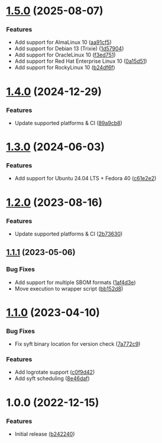 # [1.5.0](https://github.com/de-it-krachten/ansible-role-syft/compare/v1.4.0...v1.5.0) (2025-08-07)


### Features

* Add support for AlmaLinux 10 ([aa91cf5](https://github.com/de-it-krachten/ansible-role-syft/commit/aa91cf53f3db5c562583348c4ab7c91add8018f8))
* Add support for Debian 13 (Trixie) ([1d57904](https://github.com/de-it-krachten/ansible-role-syft/commit/1d579043d1052a8d9b288a80cbda2f82d126013b))
* Add support for OracleLinux 10 ([f3ed751](https://github.com/de-it-krachten/ansible-role-syft/commit/f3ed7517f87832ddcfe7ca32fe5947930fe642ea))
* Add support for Red Hat Enterprise Linux 10 ([0a15d51](https://github.com/de-it-krachten/ansible-role-syft/commit/0a15d51a623335f4cd351bd9c569fc798d5d62d1))
* Add support for RockyLinux 10 ([b24df6f](https://github.com/de-it-krachten/ansible-role-syft/commit/b24df6fc5d44ad4e38decb01510d419449430ed6))

# [1.4.0](https://github.com/de-it-krachten/ansible-role-syft/compare/v1.3.0...v1.4.0) (2024-12-29)


### Features

* Update supported platforms & CI ([89a9cb8](https://github.com/de-it-krachten/ansible-role-syft/commit/89a9cb86cf8ec02806bbc1e023a9162d1189a719))

# [1.3.0](https://github.com/de-it-krachten/ansible-role-syft/compare/v1.2.0...v1.3.0) (2024-06-03)


### Features

* Add support for Ubuntu 24.04 LTS + Fedora 40 ([c61e2e2](https://github.com/de-it-krachten/ansible-role-syft/commit/c61e2e2848cb8423301bd6737e1a66bf1ec2b098))

# [1.2.0](https://github.com/de-it-krachten/ansible-role-syft/compare/v1.1.1...v1.2.0) (2023-08-16)


### Features

* Update supported platforms & CI ([2b73630](https://github.com/de-it-krachten/ansible-role-syft/commit/2b73630bc95da180b931f69c27bfdd31d0e2f133))

## [1.1.1](https://github.com/de-it-krachten/ansible-role-syft/compare/v1.1.0...v1.1.1) (2023-05-06)


### Bug Fixes

* Add support for multiple SBOM formats ([1af4d3e](https://github.com/de-it-krachten/ansible-role-syft/commit/1af4d3e4b13abeafc5cefc598fa044e10f09beb9))
* Move execution to wrapper script ([bb152d8](https://github.com/de-it-krachten/ansible-role-syft/commit/bb152d863b0dd27858f60f67f51c1bda7a15739e))

# [1.1.0](https://github.com/de-it-krachten/ansible-role-syft/compare/v1.0.0...v1.1.0) (2023-04-10)


### Bug Fixes

* Fix syft binary location for version check ([7a772c9](https://github.com/de-it-krachten/ansible-role-syft/commit/7a772c9bf66e05124d3a8bc548f702053eb4b89e))


### Features

* Add logrotate support ([c0f9d42](https://github.com/de-it-krachten/ansible-role-syft/commit/c0f9d42e6c000ebf8e6578717c4d4e7c2e7724d3))
* Add syft scheduling ([8e46daf](https://github.com/de-it-krachten/ansible-role-syft/commit/8e46dafdbdd8450df25428c8a398889a1a48b74e))

# 1.0.0 (2022-12-15)


### Features

* Initial release ([b242240](https://github.com/de-it-krachten/ansible-role-syft/commit/b2422407069fcdb06d22a35009b093dc1832b64e))
